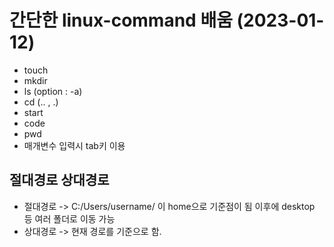 # 간단한 linux-command 배움 (2023-01-12)

- touch
- mkdir
- ls (option : -a)
- cd (.. , .)
- start
- code
- pwd
- 매개변수 입력시 tab키 이용

## 절대경로 상대경로
- 절대경로 -> C:/Users/username/ 이 home으로 기준점이 됨 이후에 desktop 등 여러 폴더로 이동 가능
- 상대경로 -> 현재 경로를 기준으로 함.
